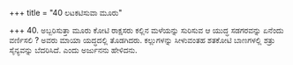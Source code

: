 +++
title = "40 ಲಟಕಟಿಸುವಾ ಮೂರು"

+++
40. ಅಬ್ಬರಿಸುತ್ತಾ ಮೂರು ಕೋಟಿ ರಾಕ್ಷಸರು  ಕಲ್ಲಿನ ಮಳೆಯನ್ನು ಸುರಿಸುವ ಆ ಯುದ್ಧ ಸಡಗರವನ್ನು ಏನೆಂದು ವರ್ಣಿಸಲಿ ? ಅವರು ಮಾಯಾ ಯದ್ಧದಲ್ಲಿ ತೊಡಗಿದರು. ಕಲ್ಲುಗಳನ್ನು ಸೀಳುವಂತಹ ಶತಕೋಟಿ ಬಾಣಗಳಲ್ಲಿ ಶತ್ರು ಸೈನ್ಯವನ್ನು ಬೆದರಿಸಿದೆ. ಎಂದು ಅರ್ಜುನನು ಹೇಳಿದನು.